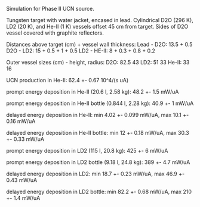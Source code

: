 Simulation for Phase II UCN source.

Tungsten target with water jacket, encased in lead.
Cylindrical D2O (296 K), LD2 (20 K), and He-II (1 K) vessels offset 45 cm from target.
Sides of D2O vessel covered with graphite reflectors.

Distances above target (cm) + vessel wall thickness:
Lead - D2O: 13.5 + 0.5
D2O - LD2: 15 + 0.5 + 1 + 0.5
LD2 - HE-II: 8 + 0.3 + 0.8 + 0.2

Outer vessel sizes (cm) - height, radius:
D2O: 82.5 43
LD2: 51 33
He-II: 33 16

UCN production in He-II:
62.4 +- 0.67 10^4/(s uA)

prompt energy deposition in He-II (20.6 l, 2.58 kg):
48.2 +- 1.5 mW/uA

prompt energy deposition in He-II bottle (0.844 l, 2.28 kg):
40.9 +- 1 mW/uA

delayed energy deposition in He-II:
min 4.02 +- 0.099 mW/uA, max 10.1 +- 0.16 mW/uA

delayed energy deposition in He-II bottle:
min 12 +- 0.18 mW/uA, max 30.3 +- 0.33 mW/uA

prompt energy deposition in LD2 (115 l, 20.8 kg):
425 +- 6 mW/uA

prompt energy deposition in LD2 bottle (9.18 l, 24.8 kg):
389 +- 4.7 mW/uA

delayed energy deposition in LD2:
min 18.7 +- 0.23 mW/uA, max 46.9 +- 0.43 mW/uA

delayed energy deposition in LD2 bottle:
min 82.2 +- 0.68 mW/uA, max 210 +- 1.4 mW/uA

